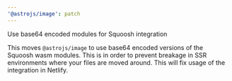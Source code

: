```yaml
---
'@astrojs/image': patch
---
```


Use base64 encoded modules for Squoosh integration

This moves `@astrojs/image` to use base64 encoded versions of the Squoosh wasm modules. This is in order to prevent breakage in SSR environments where your files are moved around. This will fix usage of the integration in Netlify.
